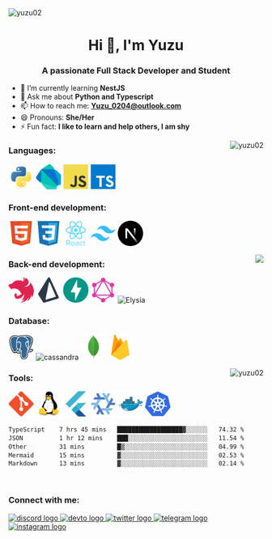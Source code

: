 <div align="left">
   <img src="https://komarev.com/ghpvc/?username=yuzu02&label=Profile%20views&color=blueviolet&style=flat" alt="yuzu02" />
</div>

<h1 align="center">Hi 👋, I'm Yuzu</h1>
<h3 align="center">A passionate Full Stack Developer and Student</h3>

<!-- 
<p align="left"> 
<a href="https://github.com/ryo-ma/github-profile-trophy">
<img src="https://github-profile-trophy.vercel.app/?username=Yuzu02&theme=radical&no-frame=false&no-bg=true&margin-w=4" alt="yuzu02" />
</a> 
</p>
-->


- 🌱 I’m currently learning **NestJS**
- 💬 Ask me about **Python and Typescript**
- 📫 How to reach me: **Yuzu_0204@outlook.com**
- 😄 Pronouns: **She/Her**
- ⚡ Fun fact: **I like to learn and help others, I am shy**  

<p><img align="right" src="https://github-readme-stats.vercel.app/api/top-langs/?username=Yuzu02&theme=radical&hide_border=true&include_all_commits=true&count_private=false&layout=compact" alt="yuzu02" /> </p>

<h3 align="left">Languages:</h3>
<p align="left">
  <img src="https://raw.githubusercontent.com/devicons/devicon/master/icons/python/python-original.svg" alt="python" title="Python" width="50" height="50"/>
  <img src="https://raw.githubusercontent.com/devicons/devicon/refs/heads/master/icons/dart/dart-original.svg" alt="Dart" title="Dart" width="50" height="50"/>
  <img src="https://raw.githubusercontent.com/devicons/devicon/master/icons/javascript/javascript-original.svg" alt="Javascript" title="JavaScript" width="50" height="50"/>
  <img src="https://raw.githubusercontent.com/devicons/devicon/master/icons/typescript/typescript-original.svg" alt="Typescript" title="C#" width="50" height="50"/>
</p>



<h3 align="left">Front-end development:</h3>
<p align="left">
  <img src="https://raw.githubusercontent.com/devicons/devicon/master/icons/html5/html5-original.svg" alt="HTML" title="HTML5" width="50" height="50"/>
  <img src="https://raw.githubusercontent.com/devicons/devicon/master/icons/css3/css3-original.svg" alt="CCS" title="CSS3" width="50" height="50"/>
  <img src="https://raw.githubusercontent.com/devicons/devicon/master/icons/react/react-original-wordmark.svg" alt="React" title="React" width="50" height="50"/>
  <img src="https://raw.githubusercontent.com/devicons/devicon/refs/heads/master/icons/tailwindcss/tailwindcss-original.svg" alt="TailwindCSS" title="TailwindCSS" width="50" height="50"/>
  <img src="https://raw.githubusercontent.com/devicons/devicon/master/icons/nextjs/nextjs-original.svg" alt="NextJS" title="Next JS" width="50" height="50"/>
</p>

<img align="right" src="https://github-readme-stats.vercel.app/api?username=Yuzu02&theme=radical&hide_border=true&count_private=false" /></p> 

<h3 align="left">Back-end development:</h3>
<p align="left">
  <img src="https://raw.githubusercontent.com/devicons/devicon/master/icons/nestjs/nestjs-original.svg" alt="NestJS" title="NestJS" width="50" height="50"/>
  <img src="https://raw.githubusercontent.com/devicons/devicon/master/icons/prisma/prisma-original.svg" alt="Prisma" title="Prisma" width="50" height="50"/>
  <img src="https://raw.githubusercontent.com/devicons/devicon/master/icons/fastapi/fastapi-original.svg" alt="Fastapi" title="FastAPI" width="50" height="50"/>
  <img src="https://raw.githubusercontent.com/devicons/devicon/refs/heads/master/icons/graphql/graphql-plain.svg" alt="GraphQL" tittle="GraphQL" width="50" height="50"/>
  <img src="https://avatars.githubusercontent.com/u/119793569?s=200&v=4" alt="Elysia" tittle="Elysia" width="50" height="50"/>
</p>


<h3 align="left">Database:</h3>
<p align="left">
  <img src="https://raw.githubusercontent.com/devicons/devicon/master/icons/postgresql/postgresql-original.svg" alt="postgresql" title="PostgreSQL" width="50" height="50"/>
  <img src="https://www.vectorlogo.zone/logos/apache_cassandra/apache_cassandra-icon.svg" alt="cassandra" title="CassandraDB" width="50" height="50"/> 
  <img src="https://raw.githubusercontent.com/devicons/devicon/master/icons/mongodb/mongodb-original.svg" alt="mongodb" title="MongoDB" width="50" height="50"/>
  <img src="https://raw.githubusercontent.com/devicons/devicon/refs/heads/master/icons/firebase/firebase-original.svg" alt="FireBase" title="FireBase" width="50" height="50"/>
</p>
 

<p><img align="right" src="https://github-readme-streak-stats.herokuapp.com/?user=Yuzu02&theme=radical&hide_border=true" alt="yuzu02" /></p>

<h3 align="left">Tools:</h3> 
<p align="left">
  <img src="https://raw.githubusercontent.com/devicons/devicon/master/icons/git/git-original.svg" alt="git" title="Git" width="50" height="50"/>
  <img src="https://raw.githubusercontent.com/devicons/devicon/master/icons/linux/linux-original.svg" alt="linux" title="Linux" width="50" height="50"/>
   <img src="https://raw.githubusercontent.com/devicons/devicon/refs/heads/master/icons/flutter/flutter-original.svg" alt="Flutter" title="Flutter"  width="50" height="50"/>
  <img src="https://raw.githubusercontent.com/devicons/devicon/master/icons/nixos/nixos-original.svg" alt="NixOS" title="NixOS" width="50" height="50"/>
  <img src="https://raw.githubusercontent.com/devicons/devicon/master/icons/docker/docker-original.svg" alt="docker" title="Docker" width="50" height="50"/>
  <img src="https://raw.githubusercontent.com/devicons/devicon/master/icons/kubernetes/kubernetes-plain.svg" alt="kubernetes" title="Kubernetes" width="50" height="50"/>
</p>

<!--START_SECTION:waka-->

```txt
TypeScript    7 hrs 45 mins   ██████████████████▓░░░░░░   74.32 %
JSON          1 hr 12 mins    ███░░░░░░░░░░░░░░░░░░░░░░   11.54 %
Other         31 mins         █▒░░░░░░░░░░░░░░░░░░░░░░░   04.99 %
Mermaid       15 mins         ▓░░░░░░░░░░░░░░░░░░░░░░░░   02.53 %
Markdown      13 mins         ▓░░░░░░░░░░░░░░░░░░░░░░░░   02.14 %
```

<!--END_SECTION:waka-->

<br clear="both">

<div align="left">
  <h3 align="left">Connect with me:</h3>
  <a href="discordapp.com/users/483845680469901317" target="_blank">
    <img src="https://img.shields.io/static/v1?message=Discord&logo=discord&label=&color=7289DA&logoColor=white&labelColor=&style=for-the-badge" height="30" alt="discord logo"  />
  </a>
  <a href="https://dev.to/yuzu02" target="_blank">
    <img src="https://img.shields.io/static/v1?message=dev.to&logo=dev.to&label=&color=0A0A0A&logoColor=white&labelColor=&style=for-the-badge" height="30" alt="devto logo"  />
  </a>
  <a href="https://twitter.com/Yuzucchi0204" target="_blank">
    <img src="https://img.shields.io/static/v1?message=Twitter&logo=twitter&label=&color=1DA1F2&logoColor=white&labelColor=&style=for-the-badge" height="30" alt="twitter logo"  />
  </a>
  <a href="https://t.me/Yuzu02" target="_blank">
    <img src="https://img.shields.io/static/v1?message=Telegram&logo=telegram&label=&color=2CA5E0&logoColor=white&labelColor=&style=for-the-badge" height="30" alt="telegram logo"  />
  </a>
  <a href="https://www.instagram.com/yuzuchi_02/" target="_blank">
    <img src="https://img.shields.io/static/v1?message=Instagram&logo=instagram&label=&color=E4405F&logoColor=white&labelColor=&style=for-the-badge" height="30" alt="instagram logo"  />
  </a>
</div>
